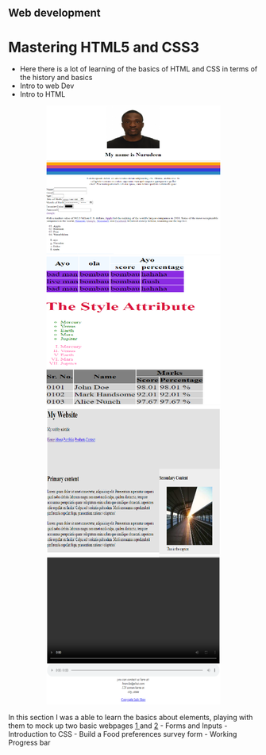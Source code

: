 ## Web development

# Mastering HTML5 and CSS3
- Here there is a lot of learning of the basics of HTML and CSS in terms of the history and basics
- Intro to web Dev
- Intro to HTML
<p align="center">
  <img src="/Images/intro/3.png" width="350" height="300" title="1.0">
  <img src="/Images/intro/4.png" width="350" height="300" title="1.1">
  <img src="/Images/intro/1.png" width="350" height="300" title="1.2">
  <img src="/Images/intro/2.png" width="350" height="300" title="1.3">
</p>
In this section I was a able to learn the basics about elements, playing with them to mock up two basic webpages <a href="/Mastering-html5-andcss3/Intro/index.html"> 1 </a> and <a href="/Mastering-html5-andcss3/Intro/index-one.html"> 2</a>
- Forms and Inputs
- Introduction to CSS
- Build a Food preferences survey form
- Working Progress bar
